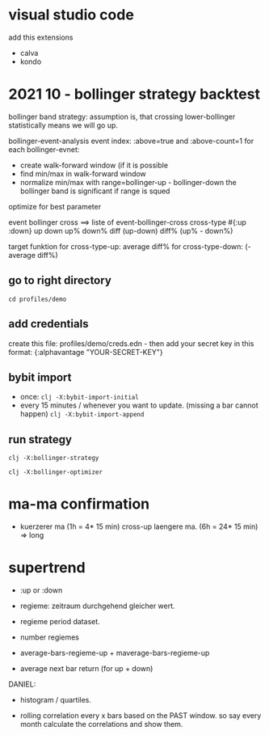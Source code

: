 # visual studio code

add this extensions
- calva
- kondo

# 2021 10 - bollinger strategy backtest

bollinger band strategy:
assumption is, that crossing lower-bollinger statistically means we will go up.

bollinger-event-analysis
event index: :above=true and :above-count=1
for each bollinger-evnet:
- create walk-forward window (if it is possible
- find min/max in walk-forward window 
- normalize min/max with range=bollinger-up - bollinger-down
the bollinger band is significant if range is squed

optimize for best parameter

event bollinger cross     ==> liste of event-bollinger-cross
cross-type #{:up :down}
up
down
up%
down%
diff   (up-down)
diff%  (up% - down%)

target funktion
for cross-type-up: average diff% 
for cross-type-down: (-average diff%)



## go to right directory

`cd profiles/demo`

## add credentials

create this file: profiles/demo/creds.edn - then add your secret key in this format:
{:alphavantage "YOUR-SECRET-KEY"}

## bybit import

- once:  `clj -X:bybit-import-initial`
- every 15 minutes / whenever you want to update. (missing a bar cannot happen)
 `clj -X:bybit-import-append`


## run strategy

`clj -X:bollinger-strategy`

`clj -X:bollinger-optimizer`


# ma-ma confirmation
- kuerzerer ma (1h = 4* 15 min) cross-up laengere ma. (6h = 24* 15 min) => long


# supertrend
- :up or :down
- regieme: zeitraum durchgehend gleicher wert.
- regieme period dataset.

- number regiemes
- average-bars-regieme-up + maverage-bars-regieme-up
- average next bar return (for up + down)



DANIEL:

- histogram / quartiles.

- rolling correlation every x bars based on the PAST window.
  so say every month calculate the correlations and show them.

  
  